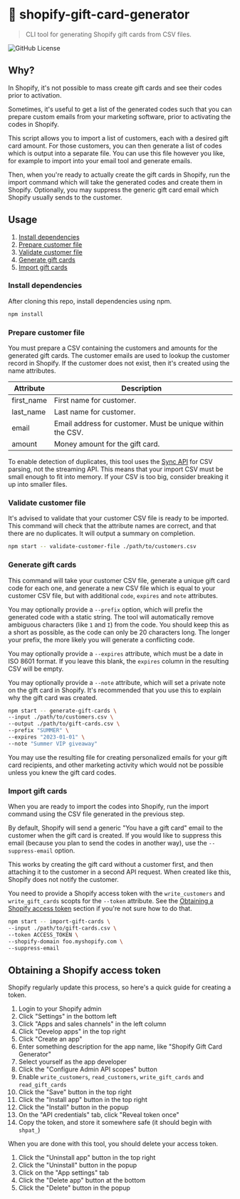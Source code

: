 # 🎁 shopify-gift-card-generator

> CLI tool for generating Shopify gift cards from CSV files.

![GitHub License](https://img.shields.io/github/license/dangreaves/shopify-gift-card-generator)

## Why?

In Shopify, it's not possible to mass create gift cards and see their codes prior to activation.

Sometimes, it's useful to get a list of the generated codes such that you can prepare custom emails from your marketing software, prior to activating the codes in Shopify.

This script allows you to import a list of customers, each with a desired gift card amount. For those customers, you can then generate a list of codes which is output into a separate file. You can use this file however you like, for example to import into your email tool and generate emails.

Then, when you're ready to actually create the gift cards in Shopify, run the import command which will take the generated codes and create them in Shopify. Optionally, you may suppress the generic gift card email which Shopify usually sends to the customer.

## Usage

1. [Install dependencies](#install-dependencies)
2. [Prepare customer file](#prepare-customer-file)
3. [Validate customer file](#validate-customer-file)
4. [Generate gift cards](#generate-gift-cards)
5. [Import gift cards](#import-gift-cards)

### Install dependencies

After cloning this repo, install dependencies using npm.

```sh
npm install
```

### Prepare customer file

You must prepare a CSV containing the customers and amounts for the generated gift cards. The customer emails are used to lookup the customer record in Shopify. If the customer does not exist, then it's created using the name attributes.

| Attribute  | Description                                                |
| ---------- | ---------------------------------------------------------- |
| first_name | First name for customer.                                   |
| last_name  | Last name for customer.                                    |
| email      | Email address for customer. Must be unique within the CSV. |
| amount     | Money amount for the gift card.                            |

To enable detection of duplicates, this tool uses the [Sync API](https://csv.js.org/parse/api/sync) for CSV parsing, not the streaming API. This means that your import CSV must be small enough to fit into memory. If your CSV is too big, consider breaking it up into smaller files.

### Validate customer file

It's advised to validate that your customer CSV file is ready to be imported. This command will check that the attribute names are correct, and that there are no duplicates. It will output a summary on completion.

```sh
npm start -- validate-customer-file ./path/to/customers.csv
```

### Generate gift cards

This command will take your customer CSV file, generate a unique gift card code for each one, and generate a new CSV file which is equal to your customer CSV file, but with additional `code`, `expires` and `note` attributes.

You may optionally provide a `--prefix` option, which will prefix the generated code with a static string. The tool will automatically remove ambiguous characters (like `1` and `I`) from the code. You should keep this as a short as possible, as the code can only be 20 characters long. The longer your prefix, the more likely you will generate a conflicting code.

You may optionally provide a `--expires` attribute, which must be a date in ISO 8601 format. If you leave this blank, the `expires` column in the resulting CSV will be empty.

You may optionally provide a `--note` attribute, which will set a private note on the gift card in Shopify. It's recommended that you use this to explain why the gift card was created.

```sh
npm start -- generate-gift-cards \
--input ./path/to/customers.csv \
--output ./path/to/gift-cards.csv \
--prefix "SUMMER" \
--expires "2023-01-01" \
--note "Summer VIP giveaway"
```

You may use the resulting file for creating personalized emails for your gift card recipients, and other marketing activity which would not be possible unless you knew the gift card codes.

### Import gift cards

When you are ready to import the codes into Shopify, run the import command using the CSV file generated in the previous step.

By default, Shopify will send a generic "You have a gift card" email to the customer when the gift card is created. If you would like to suppress this email (because you plan to send the codes in another way), use the `--suppress-email` option.

This works by creating the gift card without a customer first, and then attaching it to the customer in a second API request. When created like this, Shopify does not notify the customer.

You need to provide a Shopify access token with the `write_customers` and `write_gift_cards` scopts for the `--token` attribute. See the [Obtaining a Shopify access token](#obtaining-a-shopify-access-token) section if you're not sure how to do that.

```sh
npm start -- import-gift-cards \
--input ./path/to/gift-cards.csv \
--token ACCESS_TOKEN \
--shopify-domain foo.myshopify.com \
--suppress-email
```

## Obtaining a Shopify access token

Shopify regularly update this process, so here's a quick guide for creating a token.

1. Login to your Shopify admin
2. Click "Settings" in the bottom left
3. Click "Apps and sales channels" in the left column
4. Click "Develop apps" in the top right
5. Click "Create an app"
6. Enter something description for the app name, like "Shopify Gift Card Generator"
7. Select yourself as the app developer
8. Click the "Configure Admin API scopes" button
9. Enable `write_customers`, `read_customers`, `write_gift_cards` and `read_gift_cards`
10. Click the "Save" button in the top right
11. Click the "Install app" button in the top right
12. Click the "Install" button in the popup
13. On the "API credentials" tab, click "Reveal token once"
14. Copy the token, and store it somewhere safe (it should begin with `shpat_`)

When you are done with this tool, you should delete your access token.

1. Click the "Uninstall app" button in the top right
2. Click the "Uninstall" button in the popup
3. Click on the "App settings" tab
4. Click the "Delete app" button at the bottom
5. Click the "Delete" button in the popup
